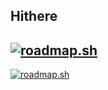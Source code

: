 ## Hithere

## [![roadmap.sh](https://roadmap.sh/card/wide/668d46458896c6f50b1b56b5?variant=light&roadmaps=aws)](https://roadmap.sh)

[![roadmap.sh](https://roadmap.sh/card/wide/668d46458896c6f50b1b56b5?variant=light&roadmaps=aws)](https://roadmap.sh)